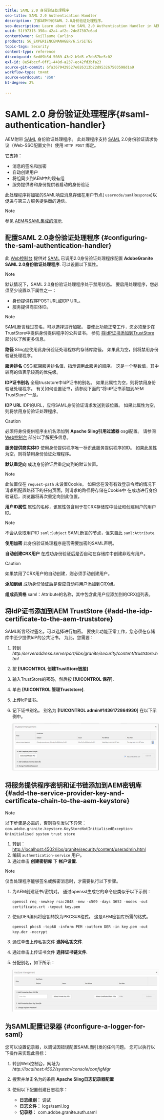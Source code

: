 ```yaml
---
title: SAML 2.0 身份验证处理程序
seo-title: SAML 2.0 Authentication Handler
description: 了解AEM中的SAML 2.0身份验证处理程序。
seo-description: Learn about the SAML 2.0 Authentication Handler in AEM.
uuid: 51f97315-350a-42a4-af2c-2de87307c6ad
contentOwner: Guillaume Carlino
products: SG_EXPERIENCEMANAGER/6.5/SITES
topic-tags: Security
content-type: reference
discoiquuid: 6ed09b5d-5089-43d2-b9d5-e7db57be5c02
exl-id: 8e54bccf-0ff1-448d-a237-ec42fd3bfa23
source-git-commit: 6fa3679429527e026313b22d953267503598d1a9
workflow-type: tm+mt
source-wordcount: '850'
ht-degree: 2%

---
```


# SAML 2.0 身份验证处理程序{#saml-authentication-handler}

AEM附带 [SAML](https://saml.xml.org/saml-specifications) 身份验证处理程序。 此处理程序支持 [SAML](https://saml.xml.org/saml-specifications) 2.0身份验证请求协议（Web-SSO配置文件）使用 `HTTP POST` 绑定。

它支持：

* 消息的签名和加密
* 自动创建用户
* 将组同步到AEM中的现有组
* 服务提供者和身份提供者启动的身份验证

此处理程序将加密的SAML响应消息存储在用户节点( `usernode/samlResponse`)以促进与第三方服务提供商的通信。

>[!NOTE]
>
>参见 [AEM与SAML集成的演示](https://experienceleague.adobe.com/docs/experience-cloud-kcs/kbarticles/KA-17481.html).

## 配置SAML 2.0身份验证处理程序 {#configuring-the-saml-authentication-handler}

此 [Web控制台](/help/sites-deploying/configuring-osgi.md) 提供对 [SAML](https://saml.xml.org/saml-specifications) 已调用2.0身份验证处理程序配置 **AdobeGranite SAML 2.0身份验证处理程序**. 可以设置以下属性。

>[!NOTE]
>
>默认情况下，SAML 2.0身份验证处理程序处于禁用状态。 要启用处理程序，您必须至少设置以下属性之一：
>
>* 身份提供程序POSTURL或IDP URL。
>* 服务提供商实体ID。
>


>[!NOTE]
>
>SAML断言经过签名，可以选择进行加密。 要使此功能正常工作，您必须至少在TrustStore中提供身份提供程序的公共证书。 参见 [将IdP证书添加到TrustStore](/help/sites-administering/saml-2-0-authenticationhandler.md#add-the-idp-certificate-to-the-aem-truststore) 部分以了解更多信息。

**路径** Sling应使用此身份验证处理程序的存储库路径。 如果此为空，则将禁用身份验证处理程序。

**服务排名** OSGi框架服务排名值，指示调用此服务的顺序。 这是一个整数值，其中较高的值表示较高的优先级。

**IDP证书别名** 全局truststore中IdP证书的别名。 如果此属性为空，则将禁用身份验证处理程序。 有关如何设置证书，请参阅下面的“将IdP证书添加到AEM TrustStore”一章。

**IDP URL** IDP的URL，应将SAML身份验证请求发送到该位置。 如果此属性为空，则将禁用身份验证处理程序。

>[!CAUTION]
>
>必须将身份提供程序主机名添加到 **Apache Sling引用过滤器** osgi配置。 请参阅 [Web控制台](/help/sites-deploying/configuring-osgi.md) 部分以了解更多信息。

**服务提供商实体ID** 使用身份提供程序唯一标识此服务提供程序的ID。 如果此属性为空，则将禁用身份验证处理程序。

**默认重定向** 成功身份验证后重定向到的默认位置。

>[!NOTE]
>
>此位置仅在 `request-path` 未设置Cookie。 如果您在没有有效登录令牌的情况下请求所配置路径下的任何页面，则请求的路径将存储在Cookie中
>在成功进行身份验证后，浏览器将再次重定向到此位置。

**用户ID属性** 属性的名称，该属性包含用于在CRX存储库中验证和创建用户的用户ID。

>[!NOTE]
>
>不会从获取用户ID `saml:Subject` SAML断言的节点，但来自此 `saml:Attribute`.

**使用加密** 此身份验证处理程序是否需要加密的SAML声明。

**自动创建CRX用户** 在成功身份验证后是否自动在存储库中创建非现有用户。

>[!CAUTION]
>
>如果禁用了CRX用户的自动创建，则必须手动创建用户。

**添加到组** 成功身份验证后是否应自动将用户添加到CRX组。

**组成员资格** saml：Attribute的名称，其中包含此用户应添加到的CRX组列表。

## 将IdP证书添加到AEM TrustStore {#add-the-idp-certificate-to-the-aem-truststore}

SAML断言经过签名，可以选择进行加密。 要使此功能正常工作，您必须在存储库中至少提供IdP的公共证书。 为此，您需要：

1. 转到 *http:/serveraddress:serverport/libs/granite/security/content/truststore.html*
1. 按 **[!UICONTROL 创建TrustStore链接]**
1. 输入TrustStore的密码，然后按 **[!UICONTROL 保存]**.
1. 单击 **[!UICONTROL 管理Truststore]**.
1. 上传IdP证书。
1. 记下证书别名。 别名为 **[!UICONTROL admin#1436172864930]** 在以下示例中。

   ![chlimage_1-372](assets/chlimage_1-372.png)

## 将服务提供程序密钥和证书链添加到AEM密钥库 {#add-the-service-provider-key-and-certificate-chain-to-the-aem-keystore}

>[!NOTE]
>
>以下步骤是必需的，否则将引发以下异常： `com.adobe.granite.keystore.KeyStoreNotInitialisedException: Uninitialised system trust store`

1. 转到： [http://localhost:4502/libs/granite/security/content/useradmin.html](http://localhost:4502/libs/granite/security/content/useradmin.html)
1. 编辑 `authentication-service` 用户。
1. 通过单击 **创建密钥库** 下 **帐户设置**.

>[!NOTE]
>
>仅当处理程序能够签名或解密消息时，才需要执行以下步骤。

1. 为AEM创建证书/密钥对。 通过openssl生成它的命令应类似于以下示例：

   `openssl req -newkey rsa:2048 -new -x509 -days 3652 -nodes -out certificate.crt -keyout key.pem`

1. 使用DER编码将密钥转换为PKCS#8格式。 这是AEM密钥库所需的格式。

   `openssl pkcs8 -topk8 -inform PEM -outform DER -in key.pem -out key.der -nocrypt`

1. 通过单击上传私钥文件 **选择私钥文件**.
1. 通过单击上传证书文件 **选择证书链文件**.
1. 分配别名，如下所示：

   ![chlimage_1-373](assets/chlimage_1-373.png)

## 为SAML配置记录器 {#configure-a-logger-for-saml}

您可以设置记录器，以调试因错误配置SAML而引发的任何问题。 您可以执行以下操作来实现此目标：

1. 转到Web控制台，网址为 *http://localhost:4502/system/console/configMgr*
1. 搜索并单击名为的条目 **Apache Sling日志记录器配置**
1. 使用以下配置创建日志程序：

   * **日志级别：** 调试
   * **日志文件：** logs/saml.log
   * **记录器：** com.adobe.granite.auth.saml
